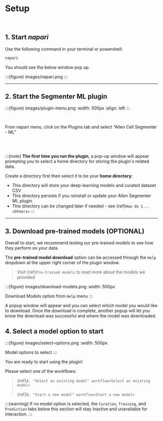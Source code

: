 # Setup

<br>

## 1. Start *napari*

Use the following command in your terminal or powershell:

```python
napari
```

You should see the below window pop up.

:::{figure} images/napari.png
:::

______________________________________________________________________

## 2. Start the Segmenter ML plugin

:::{figure} images/plugin-menu.png
:width: 500px
:align: left
:::

<br>

From napari menu, click on the Plugins tab and select “Allen Cell Segmenter - ML”

<br>

<br>

:::{note}
**The first time you run the plugin**, a pop-up window will appear prompting you to select a home directory for storing the plugin's related data.

Create a directory first then select it to be your **home directory**:
  - This directory will store your deep-learning models and curated dataset CSV
  - This directory persists if you reinstall or update your Allen Segmenter ML plugin
  - This directory can be changed later if needed - see {ref}`How do I...<Others>`
:::

______________________________________________________________________

## 3. Download pre-trained models (OPTIONAL)

Overall to start, we recommend testing our pre-trained models to see how they perform on your data.

The **pre-trained model download** option can be accessed through the `Help` dropdown at the upper right corner of the plugin window.

> Visit {ref}`Pre-trained models` to read more about the models we provided

:::{figure} images/download-models.png
:width: 500px

Download Models option from `Help` menu
:::

A popup window will appear and you can select which model you would like to download. Once the download is complete, another popup will let you know the download was successful and where the model was downloaded.

## 4. Select a model option to start

:::{figure} images/select-options.png
:width: 500px

Model options to select
:::

You are ready to start using the plugin!

Please select one of the workflows:

  > {ref}`A. "Select an existing model" workflow<Select an existing model>`
  >
  > {ref}`B. "Start a new model" workflow<Start a new model>`

:::{warning}
If no model option is selected, the `Curation`, `Training`, and `Prediction` tabs below this section will stay inactive and unavailable for interaction.
:::



